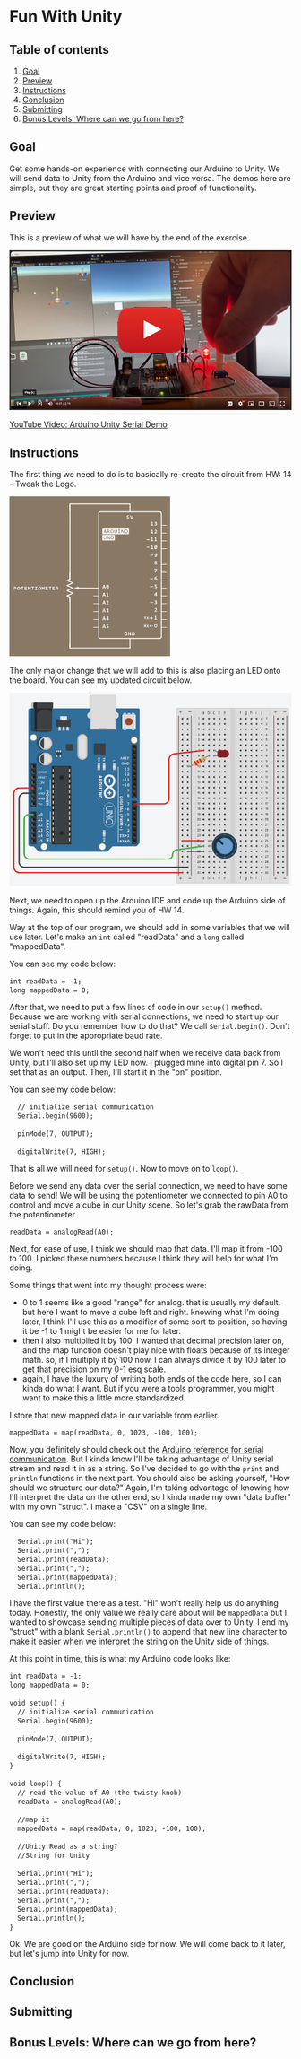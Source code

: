 # Fun With Unity

## Table of contents
1. [Goal](#Goal)
2. [Preview](#Preview)
3. [Instructions](#Instructions)
4. [Conclusion](#Conclusion)
5. [Submitting](#Submitting)
6. [Bonus Levels: Where can we go from here?](#bonus-levels-where-can-we-go-from-here)

## Goal

Get some hands-on experience with connecting our Arduino to Unity. We will send data to Unity from the Arduino and vice versa. The demos here are simple, but they are great starting points and proof of functionality.

## Preview

This is a preview of what we will have by the end of the exercise.

[![Thumbnail Image of youtube preview link](video_preview.png)](https://youtu.be/i41ObD9AJeo?list=PLUzUMAB7oUTeWzJGtpiETo4tBbwV8X-_L)

[YouTube Video: Arduino Unity Serial Demo](https://youtu.be/i41ObD9AJeo?list=PLUzUMAB7oUTeWzJGtpiETo4tBbwV8X-_L)

## Instructions

The first thing we need to do is to basically re-create the circuit from HW: 14 - Tweak the Logo.  

![screenshot](1.png)

The only major change that we will add to this is also placing an LED onto the board. You can see my updated circuit below.

![screenshot](2.png)

Next, we need to open up the Arduino IDE and code up the Arduino side of things. Again, this should remind you of HW 14.

Way at the top of our program, we should add in some variables that we will use later. Let's make an `int` called "readData" and a `long` called "mappedData".

You can see my code below:

```
int readData = -1;
long mappedData = 0;
```

After that, we need to put a few lines of code in our `setup()` method. Because we are working with serial connections, we need to start up our serial stuff. Do you remember how to do that? We call `Serial.begin()`. Don't forget to put in the appropriate baud rate. 

We won't need this until the second half when we receive data back from Unity, but I'll also set up my LED now. I plugged mine into digital pin 7. So I set that as an output. Then, I'll start it in the "on" position.

You can see my code below:

```
  // initialize serial communication
  Serial.begin(9600);

  pinMode(7, OUTPUT);

  digitalWrite(7, HIGH);
```

That is all we will need for `setup()`. Now to move on to `loop()`.

Before we send any data over the serial connection, we need to have some data to send! We will be using the potentiometer we connected to pin A0 to control and move a cube in our Unity scene. So let's grab the rawData from the potentiometer.

```
readData = analogRead(A0);
```

Next, for ease of use, I think we should map that data. I'll map it from -100 to 100. I picked these numbers because I think they will help for what I'm doing. 

Some things that went into my thought process were:
- 0 to 1 seems like a good "range" for analog. that is usually my default. but here I want to move a cube left and right. knowing what I'm doing later, I think I'll use this as a modifier of some sort to position, so having it be -1 to 1 might be easier for me for later.
- then I also multiplied it by 100. I wanted that decimal precision later on, and the map function doesn't play nice with floats because of its integer math. so, if I multiply it by 100 now. I can always divide it by 100 later to get that precision on my 0-1 esq scale. 
- again, I have the luxury of writing both ends of the code here, so I can kinda do what I want. But if you were a tools programmer, you might want to make this a little more standardized. 

I store that new mapped data in our variable from earlier.

```
mappedData = map(readData, 0, 1023, -100, 100);
```

Now, you definitely should check out the [Arduino reference for serial communication](https://www.arduino.cc/reference/en/language/functions/communication/serial/). But I kinda know I'll be taking advantage of Unity serial stream and read it in as a string. So I've decided to go with the `print` and `println` functions in the next part. You should also be asking yourself, "How should we structure our data?" Again, I'm taking advantage of knowing how I'll interpret the data on the other end, so I kinda made my own "data buffer" with my own "struct". I make a "CSV" on a single line. 

You can see my code below:

```
  Serial.print("Hi");
  Serial.print(",");
  Serial.print(readData);
  Serial.print(",");
  Serial.print(mappedData);
  Serial.println();
```

I have the first value there as a test. "Hi" won't really help us do anything today. Honestly, the only value we really care about will be `mappedData` but I wanted to showcase sending multiple pieces of data over to Unity. I end my "struct" with a blank `Serial.println()` to append that new line character to make it easier when we interpret the string on the Unity side of things. 

At this point in time, this is what my Arduino code looks like: 

```
int readData = -1;
long mappedData = 0;

void setup() {
  // initialize serial communication
  Serial.begin(9600);

  pinMode(7, OUTPUT);

  digitalWrite(7, HIGH);
}

void loop() {
  // read the value of A0 (the twisty knob)
  readData = analogRead(A0);
  
  //map it
  mappedData = map(readData, 0, 1023, -100, 100);

  //Unity Read as a string?
  //String for Unity

  Serial.print("Hi");
  Serial.print(",");
  Serial.print(readData);
  Serial.print(",");
  Serial.print(mappedData);
  Serial.println();
}
```

Ok. We are good on the Arduino side for now. We will come back to it later, but let's jump into Unity for now.



## Conclusion

## Submitting

## Bonus Levels: Where can we go from here?